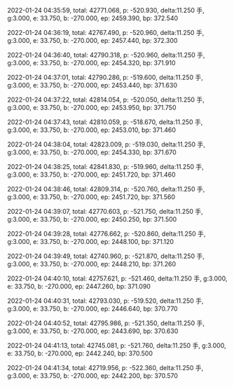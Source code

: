 2022-01-24 04:35:59, total: 42771.068, p: -520.930, delta:11.250 手, g:3.000, e: 33.750, b: -270.000, ep: 2459.390, bp: 372.540

2022-01-24 04:36:19, total: 42767.490, p: -520.960, delta:11.250 手, g:3.000, e: 33.750, b: -270.000, ep: 2457.440, bp: 372.300

2022-01-24 04:36:40, total: 42790.318, p: -520.960, delta:11.250 手, g:3.000, e: 33.750, b: -270.000, ep: 2454.320, bp: 371.910

2022-01-24 04:37:01, total: 42790.286, p: -519.600, delta:11.250 手, g:3.000, e: 33.750, b: -270.000, ep: 2453.440, bp: 371.630

2022-01-24 04:37:22, total: 42814.054, p: -520.050, delta:11.250 手, g:3.000, e: 33.750, b: -270.000, ep: 2453.950, bp: 371.750

2022-01-24 04:37:43, total: 42810.059, p: -518.670, delta:11.250 手, g:3.000, e: 33.750, b: -270.000, ep: 2453.010, bp: 371.460

2022-01-24 04:38:04, total: 42823.009, p: -519.030, delta:11.250 手, g:3.000, e: 33.750, b: -270.000, ep: 2454.330, bp: 371.670

2022-01-24 04:38:25, total: 42841.830, p: -519.960, delta:11.250 手, g:3.000, e: 33.750, b: -270.000, ep: 2451.720, bp: 371.460

2022-01-24 04:38:46, total: 42809.314, p: -520.760, delta:11.250 手, g:3.000, e: 33.750, b: -270.000, ep: 2451.720, bp: 371.560

2022-01-24 04:39:07, total: 42770.603, p: -521.750, delta:11.250 手, g:3.000, e: 33.750, b: -270.000, ep: 2450.250, bp: 371.500

2022-01-24 04:39:28, total: 42776.662, p: -520.860, delta:11.250 手, g:3.000, e: 33.750, b: -270.000, ep: 2448.100, bp: 371.120

2022-01-24 04:39:49, total: 42740.960, p: -521.870, delta:11.250 手, g:3.000, e: 33.750, b: -270.000, ep: 2448.210, bp: 371.260

2022-01-24 04:40:10, total: 42757.621, p: -521.460, delta:11.250 手, g:3.000, e: 33.750, b: -270.000, ep: 2447.260, bp: 371.090

2022-01-24 04:40:31, total: 42793.030, p: -519.520, delta:11.250 手, g:3.000, e: 33.750, b: -270.000, ep: 2446.640, bp: 370.770

2022-01-24 04:40:52, total: 42795.986, p: -521.350, delta:11.250 手, g:3.000, e: 33.750, b: -270.000, ep: 2443.690, bp: 370.630

2022-01-24 04:41:13, total: 42745.081, p: -521.760, delta:11.250 手, g:3.000, e: 33.750, b: -270.000, ep: 2442.240, bp: 370.500

2022-01-24 04:41:34, total: 42719.956, p: -522.360, delta:11.250 手, g:3.000, e: 33.750, b: -270.000, ep: 2442.200, bp: 370.570